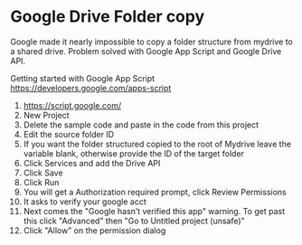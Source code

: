 # Google Drive Folder copy 
Google made it nearly impossible to copy a folder structure from mydrive to a shared drive. Problem solved with Google App Script and Google Drive API. 

Getting started with Google App Script https://developers.google.com/apps-script
1. https://script.google.com/
2. New Project
3. Delete the sample code and paste in the code from this project
4. Edit the source folder ID 
5. If you want the folder structured copied to the root of Mydrive leave the variable blank, otherwise provide the ID of the target folder
6. Click Services and add the Drive API
7. Click Save
8. Click Run
9. You will get a Authorization required prompt, click Review Permissions
10. It asks to verify your google acct 
11. Next comes the "Google hasn’t verified this app" warning. To get past this click "Advanced" then "Go to Untitled project (unsafe)"
12. Click "Allow" on the permission dialog

